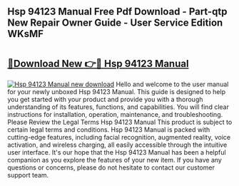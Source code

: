 ## Hsp 94123 Manual Free Pdf Download - Part-qtp New Repair Owner Guide - User Service Edition WKsMF

# <h2><a href="http://cf16588.oget.top/?id=Hsp+94123+Manual">🔗Download New 👉🔴 Hsp 94123 Manual</a></h2>

[![Hsp 94123 Manual new download](https://i.imgur.com/5g1atiW.png)](http://cf16588.oget.top/?id=Hsp+94123+Manual)
Hello and welcome to the user manual for your newly unboxed Hsp 94123 Manual. This guide is designed to help you get started with your product and provide you with a thorough understanding of its features, functions, and capabilities. You will find clear instructions for installation, operation, maintenance, and troubleshooting. Please Review the Legal Terms Hsp 94123 Manual This product is subject to certain legal terms and conditions. Hsp 94123 Manual is packed with cutting-edge features, including facial recognition, augmented reality, voice activation, and wireless charging, all easily accessible through the intuitive user interface. It's our hope that the Hsp 94123 Manual has been a helpful companion as you explore the features of your new item. If you have any questions or concerns, please do not hesitate to contact our customer support team.
